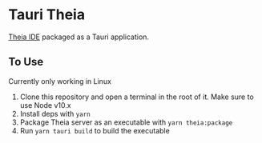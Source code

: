 # Tauri Theia

[Theia IDE](https://theia-ide.org/) packaged as a Tauri application.

## To Use

Currently only working in Linux

1. Clone this repository and open a terminal in the root of it. Make sure to use
   Node v10.x
2. Install deps with `yarn`
3. Package Theia server as an executable with `yarn theia:package`
4. Run `yarn tauri build` to build the executable
